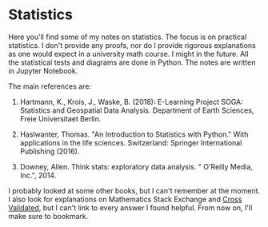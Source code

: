 # Statistics 

Here you'll find some of my notes on statistics. The focus is on practical statistics. I don't provide any proofs, nor do I provide rigorous explanations as one would expect in a university math course. I might in the future. All the statistical tests and diagrams are done in Python. The notes are written in Jupyter Notebook.

The main references are:

1. Hartmann, K., Krois, J., Waske, B. (2018): E-Learning Project SOGA: Statistics and Geospatial Data Analysis. Department of Earth Sciences, Freie Universitaet Berlin.

2. Haslwanter, Thomas. "An Introduction to Statistics with Python." With applications in the life sciences. Switzerland: Springer International Publishing (2016).

3. Downey, Allen. Think stats: exploratory data analysis. " O'Reilly Media, Inc.", 2014.

I probably looked at some other books, but I can't remember at the moment. I also look for explanations on Mathematics Stack Exchange and [Cross Validated](https://stats.stackexchange.com/), but I can't link to every answer I found helpful. From now on, I'll make sure to bookmark.
